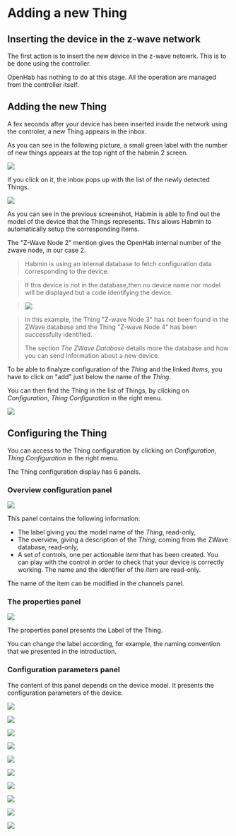 # Adding a new Thing

## Inserting the device in the z-wave network
The first action is to insert the new device in the z-wave netowrk. This is to be done using the controller.

OpenHab has nothing to do at this stage. All the operation are managed from the controller itself.

## Adding the new Thing

A fex seconds after your device has been inserted inside the network using the controler, a new Thing appears in the inbox.

As you can see in the following picture, a small green label with the number of new things appears at the top right of the habmin 2 screen.

![](add-node-10.png)

If you click on it, the inbox pops up with the list of the newly detected Things.

![](add-node-15.png)

As you can see in the previous screenshot, Habmin is able to find out the model of the device that the Things represents. This allows Habmin to automatically setup the corresponding Items.

The "Z-Wave Node 2" mention gives the OpenHab internal number of the zwave node, in our case 2.


> Habmin is using an internal database to fetch configuration data corresponding to the device.


> If this device is not in the database,then no device name nor model will be displayed but a code identifying the device.

> ![](zwave-node-badnode.png)

> In this example, the Thing "Z-wave Node 3" has not been found in the ZWave database and the Thing "Z-wave Node 4"  has been successfully identified.
> 
> The section *The ZWave Database* details more the database and how you can send information about a new device.

To be able to finalyze configuration of the *Thing* and the linked *Items*, you have to click on "add" just below the name of the *Thing*.

You can then find the Thing in the list of Things, by clicking on *Configuration*, *Thing Configuration* in the right menu.

![](add-node-20.png)


## Configuring the Thing

You can access to the Thing configuration by clicking on *Configuration*, *Thing Configuration* in the right menu.

The Thing configuration display has 6 panels.

### Overview configuration panel

![](add-node-25.png)

This panel contains the following information:
* The label giving you the model name of the *Thing*, read-only,
* The overview, giving a description of the *Thing*, coming from the ZWave database, read-only,
* A set of controls, one per actionable *item* that has been created. You can play with the control in order to check that your device is correctly working. The name and the identifier of the *item* are read-only.

> 
The name of the item can be modified in the channels panel.

### The properties panel

![](add-node-20.png)

The properties panel presents the Label of the Thing.

You can change the label according, for example, the naming convention that we presented in the introduction.

### Configuration parameters panel

The content of this panel depends on the device model. It presents the configuration parameters of the device.



![](add-node-30.png)

![](add-node-35.png)

![](add-node-40.png)

![](add-node-45.png)

![](add-node-50.png)

![](add-node-55.png)

![](add-node-60.png)

![](add-node-65.png)

![](add-node-70.png)

![](tool-network.png)
